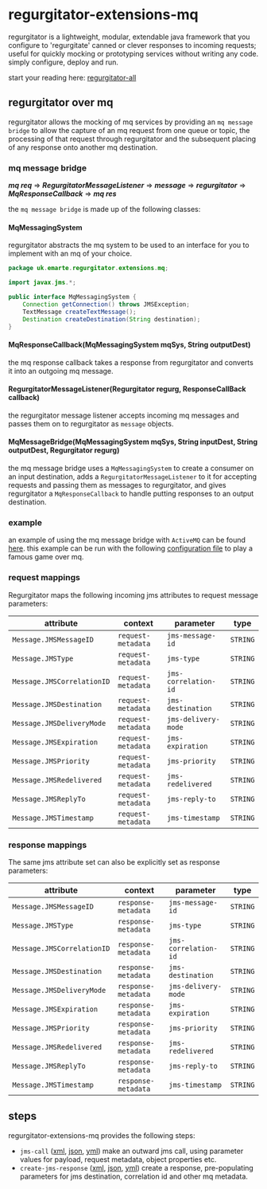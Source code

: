 # regurgitator-extensions-mq

regurgitator is a lightweight, modular, extendable java framework that you configure to 'regurgitate' canned or clever responses to incoming requests; useful for quickly mocking or prototyping services without writing any code. simply configure, deploy and run.

start your reading here: [regurgitator-all](https://talmeym.github.io/regurgitator-all#regurgitator)

## regurgitator over mq

regurgitator allows the mocking of mq services by providing an ``mq message bridge`` to allow the capture of an mq request from one queue or topic, the processing of that request through regurgitator and the subsequent placing of any response onto another mq destination.

### mq message bridge

***mq req*** => ***RegurgitatorMessageListener*** => ***message*** => ***regurgitator*** => ***MqResponseCallback*** => ***mq res***

the ``mq message bridge`` is made up of the following classes:

#### MqMessagingSystem

regurgitator abstracts the mq system to be used to an interface for you to implement with an mq of your choice.

```java
package uk.emarte.regurgitator.extensions.mq;

import javax.jms.*;

public interface MqMessagingSystem {
    Connection getConnection() throws JMSException;
    TextMessage createTextMessage();
    Destination createDestination(String destination);
}
```

#### MqResponseCallback(MqMessagingSystem mqSys, String outputDest)

the mq response callback takes a response from regurgitator and converts it into an outgoing mq message.

#### RegurgitatorMessageListener(Regurgitator regurg, ResponseCallBack callback)

the regurgitator message listener accepts incoming mq messages and passes them on to regurgitator as ``message`` objects.

#### MqMessageBridge(MqMessagingSystem mqSys, String inputDest, String outputDest, Regurgitator regurg)

the mq message bridge uses a ``MqMessagingSystem`` to create a consumer on an input destination, adds a ``RegurgitatorMessageListener`` to it for accepting requests and passing them as messages to regurgitator, and gives regurgitator a ``MqResponseCallback`` to handle putting responses to an output destination.

### example

an example of using the mq message bridge with ``ActiveMQ`` can be found [here](https://talmeym.github.io/regurgitator-extensions-mq/tree/master/src/test/java/com/emarte/regurgitator/test). this example can be run with the following [configuration file](https://talmeym.github.io/regurgitator-extensions-mq/blob/master/src/test/resources/rock-paper-scissors-over-mq.xml) to play a famous game over mq.

### request mappings

Regurgitator maps the following incoming jms attributes to request message parameters:

|attribute|context|parameter|type|
|---|---|---|---|
|``Message.JMSMessageID``|``request-metadata``|``jms-message-id``|``STRING``|
|``Message.JMSType``|``request-metadata``|``jms-type``|``STRING``|
|``Message.JMSCorrelationID``|``request-metadata``|``jms-correlation-id``|``STRING``|
|``Message.JMSDestination``|``request-metadata``|``jms-destination``|``STRING``|
|``Message.JMSDeliveryMode``|``request-metadata``|``jms-delivery-mode``|``STRING``|
|``Message.JMSExpiration``|``request-metadata``|``jms-expiration``|``STRING``|
|``Message.JMSPriority``|``request-metadata``|``jms-priority``|``STRING``|
|``Message.JMSRedelivered``|``request-metadata``|``jms-redelivered``|``STRING``|
|``Message.JMSReplyTo``|``request-metadata``|``jms-reply-to``|``STRING``|
|``Message.JMSTimestamp``|``request-metadata``|``jms-timestamp``|``STRING``|

### response mappings

The same jms attribute set can also be explicitly set as response parameters:

|attribute|context|parameter|type|
|---|---|---|---|
|``Message.JMSMessageID``|``response-metadata``|``jms-message-id``|``STRING``|
|``Message.JMSType``|``response-metadata``|``jms-type``|``STRING``|
|``Message.JMSCorrelationID``|``response-metadata``|``jms-correlation-id``|``STRING``|
|``Message.JMSDestination``|``response-metadata``|``jms-destination``|``STRING``|
|``Message.JMSDeliveryMode``|``response-metadata``|``jms-delivery-mode``|``STRING``|
|``Message.JMSExpiration``|``response-metadata``|``jms-expiration``|``STRING``|
|``Message.JMSPriority``|``response-metadata``|``jms-priority``|``STRING``|
|``Message.JMSRedelivered``|``response-metadata``|``jms-redelivered``|``STRING``|
|``Message.JMSReplyTo``|``response-metadata``|``jms-reply-to``|``STRING``|
|``Message.JMSTimestamp``|``response-metadata``|``jms-timestamp``|``STRING``|

## steps

regurgitator-extensions-mq provides the following steps:
- ``jms-call`` ([xml](https://talmeym.github.io/regurgitator-extensions-mq-xml#jms-call), [json](https://talmeym.github.io/regurgitator-extensions-mq-json#jms-call), [yml](https://talmeym.github.io/regurgitator-extensions-mq-yml#jms-call)) make an outward jms call, using parameter values for payload, request metadata, object properties etc.
- ``create-jms-response`` ([xml](https://talmeym.github.io/regurgitator-extensions-mq-xml#create-jms-response), [json](https://talmeym.github.io/regurgitator-extensions-mq-json#create-jms-response), [yml](https://talmeym.github.io/regurgitator-extensions-mq-yml#create-jms-response)) create a response, pre-populating parameters for jms destination, correlation id and other mq metadata.


